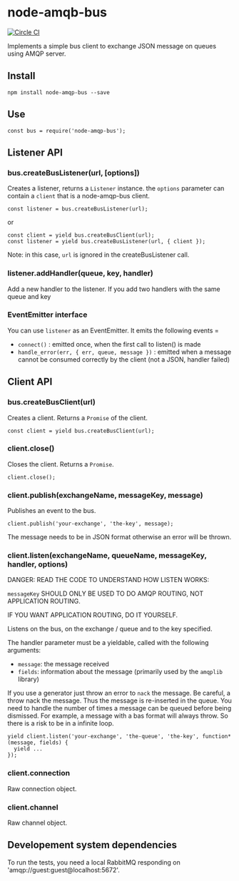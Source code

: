 node-amqb-bus
=====

[![Circle CI](https://circleci.com/gh/transcovo/node-amqp-bus.svg?style=shield)](https://circleci.com/gh/transcovo/node-amqp-bus)

Implements a simple bus client to exchange JSON message on queues using AMQP server.

## Install

    npm install node-amqp-bus --save

## Use

    const bus = require('node-amqp-bus');

## Listener API

### bus.createBusListener(url, [options])

Creates a listener, returns a `Listener` instance. the `options` parameter can contain a `client`
that is a node-amqp-bus client.

```
const listener = bus.createBusListener(url);
```

or

```
const client = yield bus.createBusClient(url);
const listener = yield bus.createBusListener(url, { client });
```

Note: in this case, `url` is ignored in the createBusListener call.

### listener.addHandler(queue, key, handler)

Add a new handler to the listener. If you add two handlers with the same queue and key

### EventEmitter interface

You can use `listener` as an EventEmitter. It emits the following events =

  - `connect()` : emitted once, when the first call to listen() is made
  - `handle_error(err, { err, queue, message })` : emitted when a message cannot be consumed
    correctly by the client (not a JSON, handler failed)

## Client API

### bus.createBusClient(url)

Creates a client. Returns a `Promise` of the client.

    const client = yield bus.createBusClient(url);

### client.close()

Closes the client. Returns a `Promise`.

    client.close();

### client.publish(exchangeName, messageKey, message)

Publishes an event to the bus.

    client.publish('your-exchange', 'the-key', message);

The message needs to be in JSON format otherwise an error will be thrown.

### client.listen(exchangeName, queueName, messageKey, handler, options)

DANGER: READ THE CODE TO UNDERSTAND HOW LISTEN WORKS:

`messageKey` SHOULD ONLY BE USED TO DO AMQP ROUTING, NOT APPLICATION ROUTING.

IF YOU WANT APPLICATION ROUTING, DO IT YOURSELF.

Listens on the bus, on the exchange / queue and to the key specified.

The handler parameter must be a yieldable, called with the following arguments:

 - `message`: the message received
 - `fields`: information about the message (primarily used by the `amqplib` library)


If you use a generator just throw an error to `nack` the message.
Be careful, a throw nack the message. Thus the message is re-inserted in the queue. You need to
handle the number of times a message can be queued before being dismissed. For example, a message with a bas format will always throw. So there is a risk to be in a infinite loop.

    yield client.listen('your-exchange', 'the-queue', 'the-key', function* (message, fields) {
      yield ...
    });

### client.connection

Raw connection object.

### client.channel

Raw channel object.

## Developement system dependencies

To run the tests, you need a local RabbitMQ responding on 'amqp://guest:guest@localhost:5672'.
